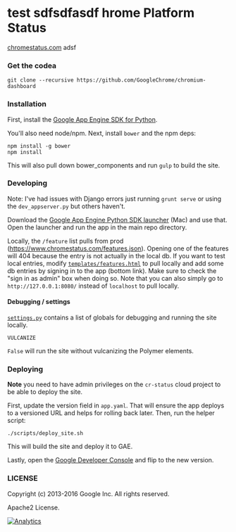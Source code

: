 test
sdfsdfasdf
hrome Platform Status
==================

[chromestatus.com](http://chromestatus.com/)
adsf
### Get the codea

    git clone --recursive https://github.com/GoogleChrome/chromium-dashboard

### Installation

First, install the [Google App Engine SDK for Python](https://developers.google.com/appengine/downloads#Google_App_Engine_SDK_for_Python).

You'll also need node/npm. Next, install `bower` and the npm deps:

    npm install -g bower
    npm install

This will also pull down bower_components and run `gulp` to build the site.

### Developing

Note: I've had issues with Django errors just running `grunt serve` or using the `dev_appserver.py` but others haven't. 

Download the [Google App Engine Python SDK launcher](https://cloud.google.com/appengine/downloads) (Mac) and use that. Open the launcher and run the app in the main repo directory.

Locally, the `/feature` list pulls from prod (https://www.chromestatus.com/features.json). Opening one of the features will 404 because the entry is not actually in the local db. If you want to test local entries, modify [`templates/features.html`](https://github.com/GoogleChrome/chromium-dashboard/blob/0b3e3eb444f1e6b6751140f9524a2f60cdc2ca5d/templates/features.html#L181-L182) to pull locally and add some db entries by signing in to the app (bottom link). Make sure to check the "sign in as admin" box when doing so. Note that you can also simply go to `http://127.0.0.1:8080/` instead of `localhost` to pull locally.

#### Debugging / settings

[`settings.py`](https://github.com/GoogleChrome/chromium-dashboard/blob/master/settings.py) contains a list
of globals for debugging and running the site locally.

`VULCANIZE`

`False` will run the site without vulcanizing the Polymer elements.

### Deploying

**Note** you need to have admin privileges on the `cr-status` cloud project to be
able to deploy the site.

First, update the version field in `app.yaml`. That will ensure the app deploys
to a versioned URL and helps for rolling back later. Then, run the helper script:

    ./scripts/deploy_site.sh

This will build the site and deploy it to GAE.

Lastly, open the [Google Developer Console](https://console.cloud.google.com/appengine/versions?project=cr-status&organizationId=433637338589&moduleId=default) and flip
to the new version.

### LICENSE

Copyright (c) 2013-2016 Google Inc. All rights reserved.

Apache2 License.


[![Analytics](https://ga-beacon.appspot.com/UA-39048143-2/GoogleChrome/chromium-dashboard/README)](https://github.com/igrigorik/ga-beacon)
